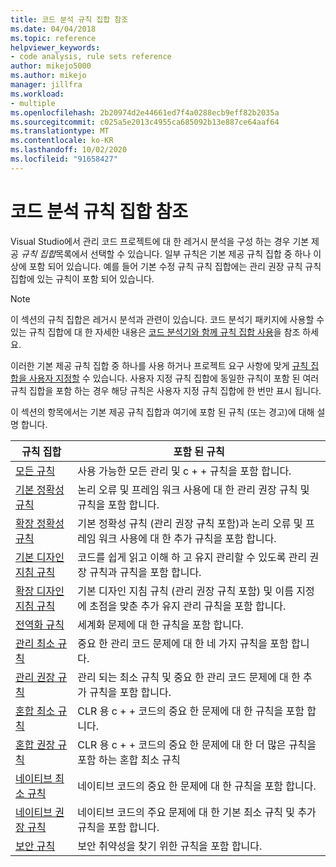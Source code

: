 ```yaml
---
title: 코드 분석 규칙 집합 참조
ms.date: 04/04/2018
ms.topic: reference
helpviewer_keywords:
- code analysis, rule sets reference
author: mikejo5000
ms.author: mikejo
manager: jillfra
ms.workload:
- multiple
ms.openlocfilehash: 2b20974d2e44661ed7f4a0288ecb9eff82b2035a
ms.sourcegitcommit: c025a5e2013c4955ca685092b13e887ce64aaf64
ms.translationtype: MT
ms.contentlocale: ko-KR
ms.lasthandoff: 10/02/2020
ms.locfileid: "91658427"
---
```

# <a name="code-analysis-rule-set-reference"></a>코드 분석 규칙 집합 참조

Visual Studio에서 관리 코드 프로젝트에 대 한 레거시 분석을 구성 하는 경우 기본 제공 *규칙 집합*목록에서 선택할 수 있습니다. 일부 규칙은 기본 제공 규칙 집합 중 하나 이상에 포함 되어 있습니다. 예를 들어 기본 수정 규칙 규칙 집합에는 관리 권장 규칙 규칙 집합에 있는 규칙이 포함 되어 있습니다.

> [!NOTE]
> 이 섹션의 규칙 집합은 레거시 분석과 관련이 있습니다. 코드 분석기 패키지에 사용할 수 있는 규칙 집합에 대 한 자세한 내용은 [코드 분석기와 함께 규칙 집합 사용](/dotnet/fundamentals/code-analysis/code-quality-rule-options)을 참조 하세요.

이러한 기본 제공 규칙 집합 중 하나를 사용 하거나 프로젝트 요구 사항에 맞게 [규칙 집합을 사용자 지정할](../code-quality/how-to-create-a-custom-rule-set.md) 수 있습니다. 사용자 지정 규칙 집합에 동일한 규칙이 포함 된 여러 규칙 집합을 포함 하는 경우 해당 규칙은 사용자 지정 규칙 집합에 한 번만 표시 됩니다.

이 섹션의 항목에서는 기본 제공 규칙 집합과 여기에 포함 된 규칙 (또는 경고)에 대해 설명 합니다.

| 규칙 집합 | 포함 된 규칙 |
| - | - |
| [모든 규칙](all-rules-rule-set.md) | 사용 가능한 모든 관리 및 c + + 규칙을 포함 합니다. |
| [기본 정확성 규칙](basic-correctness-rules-rule-set-for-managed-code.md) | 논리 오류 및 프레임 워크 사용에 대 한 관리 권장 규칙 및 규칙을 포함 합니다. |
| [확장 정확성 규칙](extended-correctness-rules-rule-set-for-managed-code.md) | 기본 정확성 규칙 (관리 권장 규칙 포함)과 논리 오류 및 프레임 워크 사용에 대 한 추가 규칙을 포함 합니다. |
| [기본 디자인 지침 규칙](basic-design-guideline-rules-rule-set-for-managed-code.md) | 코드를 쉽게 읽고 이해 하 고 유지 관리할 수 있도록 관리 권장 규칙과 규칙을 포함 합니다. |
| [확장 디자인 지침 규칙](extended-design-guidelines-rules-rule-set-for-managed-code.md) | 기본 디자인 지침 규칙 (관리 권장 규칙 포함) 및 이름 지정에 초점을 맞춘 추가 유지 관리 규칙을 포함 합니다. |
| [전역화 규칙](globalization-rules-rule-set-for-managed-code.md) | 세계화 문제에 대 한 규칙을 포함 합니다. |
| [관리 최소 규칙](managed-minimum-rules-rule-set-for-managed-code.md) | 중요 한 관리 코드 문제에 대 한 네 가지 규칙을 포함 합니다. |
| [관리 권장 규칙](managed-recommended-rules-rule-set-for-managed-code.md) | 관리 되는 최소 규칙 및 중요 한 관리 코드 문제에 대 한 추가 규칙을 포함 합니다. |
| [혼합 최소 규칙](mixed-minimum-rules-rule-set.md) | CLR 용 c + + 코드의 중요 한 문제에 대 한 규칙을 포함 합니다. |
| [혼합 권장 규칙](mixed-recommended-rules-rule-set.md) | CLR 용 c + + 코드의 중요 한 문제에 대 한 더 많은 규칙을 포함 하는 혼합 최소 규칙 |
| [네이티브 최소 규칙](native-minimum-rules-rule-set.md) | 네이티브 코드의 중요 한 문제에 대 한 규칙을 포함 합니다. |
| [네이티브 권장 규칙](native-recommended-rules-rule-set.md) | 네이티브 코드의 주요 문제에 대 한 기본 최소 규칙 및 추가 규칙을 포함 합니다. |
| [보안 규칙](security-rules-rule-set-for-managed-code.md) | 보안 취약성을 찾기 위한 규칙을 포함 합니다. |
